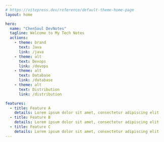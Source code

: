 ```yaml
---
# https://vitepress.dev/reference/default-theme-home-page
layout: home

hero:
  name: "ChenSoul DevNotes"
  tagline: Welcome to My Tech Notes
  actions:
    - theme: brand
      text: Java
      link: /java
    - theme: alt
      text: Devops
      link: /devops
    - theme: alt
      text: Database
      link: /database  
    - theme: alt
      text: Distribution
      link: /distribution    

features:
  - title: Feature A
    details: Lorem ipsum dolor sit amet, consectetur adipiscing elit
  - title: Feature B
    details: Lorem ipsum dolor sit amet, consectetur adipiscing elit
  - title: Feature C
    details: Lorem ipsum dolor sit amet, consectetur adipiscing elit
---
```

